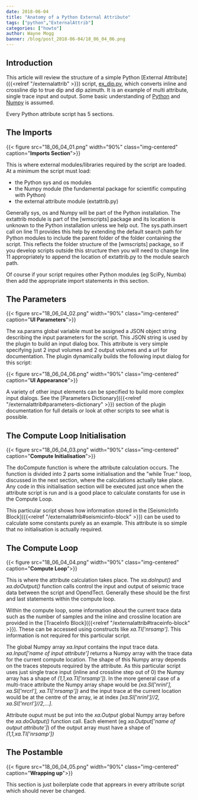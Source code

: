 ```yaml
---
date: 2018-06-04
title: "Anatomy of a Python External Attribute"
tags: ["python","ExternalAttrib"]
categories: ["howto"]
author: Wayne Mogg
banner: /blog/post_2018-06-04/18_06_04_06.png
---
```


## Introduction
This article will review the structure of a simple Python [External Attribute]({{<relref "/externalattrib" >}}) script,
[ex_dip.py](https://github.com/waynegm/OpendTect-External-Attributes/blob/master/Python_3/DipAndAzimuth/ex_dip.py), which
converts inline and crossline dip to true dip and dip azimuth. It is an example of multi attribute, single trace input and
output. Some basic understanding of [Python](https://www.python.org/) and [Numpy](http://www.numpy.org/) is assumed.

Every Python attribute script has 5 sections.

## The Imports
{{< figure src="18_06_04_01.png"  width="90%" class="img-centered" caption="**Imports Section**">}}

This is where external modules/libraries required by the script are loaded. At a minimum the script must load:

-  the Python sys and os modules
-  the Numpy module (the fundamental package for scientific computing with Python)
-  the external attribute module (extattrib.py)

Generally sys, os and Numpy will be part of the Python installation. The extattrib module is part of the [wmscripts] package and its location is unknown to the Python installation unless we help out. The sys.path.insert call on line 11 provides this help by extending the default search path for Python modules to include the parent folder of the folder containing the script. This reflects the folder structure of the [wmscripts] package, so if you develop scripts outside this structure then you will need to change line 11 appropriately to append the location of extattrib.py to the module search path.

Of course if your script requires other Python modules (eg SciPy, Numba) then add the appropriate import statements in this section.

## The Parameters
{{< figure src="18_06_04_02.png"  width="90%" class="img-centered" caption="**UI Parameters**">}}

The xa.params global variable must be assigned a JSON object string describing the input parameters for the script. This JSON string is used by the plugin to build an input dialog box. This attribute is very simple specifying just 2 input volumes and 2 output volumes and a url for documentation. The plugin dynamically builds the following input dialog for this script:

{{< figure src="18_06_04_06.png"  width="90%" class="img-centered" caption="**UI Appearance**">}}

A variety of other input elements can be specified to build more complex input dialogs. See the [Parameters Dictionary]({{<relref "/externalattrib#parameters-dictionary" >}}) section of the plugin documentation for full details or look at other scripts to see what is possible.

## The Compute Loop Initialisation
{{< figure src="18_06_04_03.png"  width="90%" class="img-centered" caption="**Compute Initialisation**">}}

The doCompute function is where the attribute calculation occurs. The function is divided into 2 parts some initialisation and the "while True:" loop, discussed in the next section, where the calculations actually take place. Any code in this initialisation section will be executed just once when the attribute script is run and is a good place to calculate constants for use in the Compute Loop.

This particular script shows how information stored in the [SeismicInfo Block]({{<relref "/externalattrib#seismicinfo-block" >}}) can be used to calculate some constants purely as an example. This attribute is so simple that no initialisation is actually required.

## The Compute Loop
{{< figure src="18_06_04_04.png"  width="90%" class="img-centered" caption="**Compute Loop**">}}

This is where the attribute calculation takes place. The *xa.doInput()* and *xa.doOutput()* function calls control the input and output of seismic trace data between the script and OpendTect. Generally these should be the first and last statements within the compute loop.

Within the compute loop, some information about the current trace data such as the number of samples and the inline and crossline location are provided in the [TraceInfo Block]({{<relref "/externalattrib#traceinfo-block" >}}). These can be accessed using constructs like *xa.TI\['nrsamp'\]*. This information is not required for this particular script.

The global Numpy array *xa.Input* contains the input trace data. *xa.Input\['name of input attribute'\]* returns a Numpy array with the trace data for the current compute location. The shape of this Numpy array depends on the traces stepouts required by the attribute. As this particular script uses just single trace input (inline and crossline step out of 0) the Numpy array has a shape of *(1,1,xa.TI\['nrsamp'\])*. In the more general case of a multi-trace attribute the Numpy array shape would be *(xa.SI\['nrinl'\], xa.SI\['nrcrl'\], xa.TI\['nrsamp'\])* and the input trace at the current location would be at the centre of the array, ie at index *\[xa.SI\['nrinl'\]//2, xa.SI\['nrcrl'\]//2,...\]*.

Attribute ouput must be put into the *xa.Output* global Numpy array before the *xa.doOutput()* function call. Each element (eg *xa.Output\['name of output attribute'\]*) of the output array must have a shape of *(1,1,xa.TI\['nrsamp'\])*

## The Postamble
{{< figure src="18_06_04_05.png"  width="90%" class="img-centered" caption="**Wrapping up**">}}

This section is just boilerplate code that apprears in every attribute script which should never be changed.


